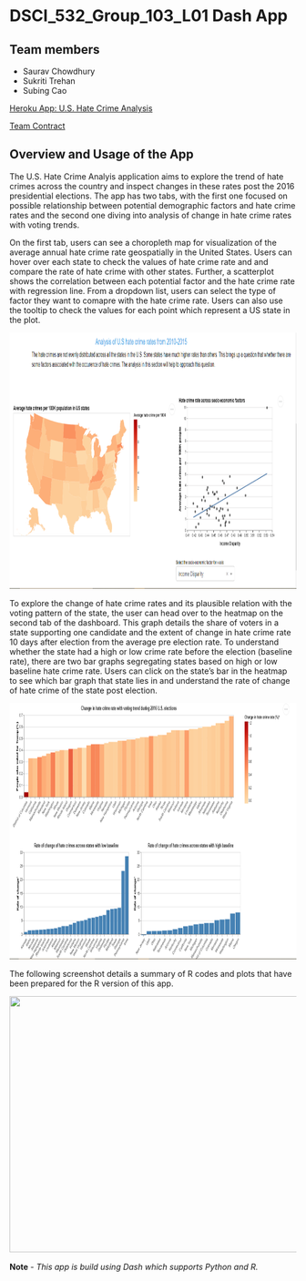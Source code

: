 # DSCI_532_Group_103_L01 Dash App

## Team members 

* Saurav Chowdhury
* Sukriti Trehan
* Subing Cao

[Heroku App: U.S. Hate Crime Analysis](https://dsci-532-group-103-milestone2.herokuapp.com/)

[Team Contract](https://github.ubc.ca/MDS-2019-20/DSCI_532_milestone1_saurav99/blob/master/Contract.md)

## Overview and Usage of the App

The U.S. Hate Crime Analyis application aims to explore the trend of hate crimes across the country and inspect changes in these rates post the 2016 presidential elections. The app has two tabs, with the first one focused on possible relationship between potential demographic factors and hate crime rates and the second one diving into analysis of change in hate crime rates with voting trends.

On the first tab, users can see a choropleth map for visualization of the average annual hate crime rate geospatially in the United States. Users can hover over each state to check the values of hate crime rate and and compare the rate of hate crime with other states. Further, a scatterplot shows the correlation between each potential factor and the hate crime rate with regression line. From a dropdown list, users can select the type of factor they want to comapre with the hate crime rate. Users can also use the tooltip to check the values for each point which represent a US state in the plot. 

<img src='imgs/Tab 1.png' width = 800, height = 450>

To explore the change of hate crime rates and its plausible relation with the voting pattern of the state, the user can head over to the heatmap on the second tab of the dashboard. This graph details the share of voters in a state supporting one candidate and the extent of change in hate crime rate 10 days after election from the average pre election rate. To understand whether the state had a high or low crime rate before the election (baseline rate), there are two bar graphs segregating states based on high or low baseline hate crime rate. Users can click on the state’s bar in the heatmap to see which bar graph that state lies in and understand the rate of change of hate crime of the state post election.


<img src='imgs/Tab 2.png' width = 800, height = 450>

The following screenshot details a summary of R codes and plots that have been prepared for the R version of this app.

<img src='imgs/progress.png' width = 800, height = 450>


**Note** - *This app is build using Dash which supports Python and R.*
